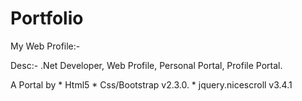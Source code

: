 # Portfolio
My Web Profile:-

Desc:- .Net Developer, Web Profile, Personal Portal, Profile Portal. 

A Portal by 
    * Html5
    * Css/Bootstrap v2.3.0.
    * jquery.nicescroll v3.4.1
    


